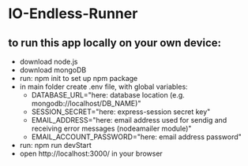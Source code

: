 # IO-Endless-Runner
## to run this app locally on your own device:
  - download node.js
  - download mongoDB
  - run: npm init to set up npm package
  - in main folder create .env file, with global variables:
     - DATABASE_URL="here: database location (e.g. mongodb://localhost/DB_NAME)"
     - SESSION_SECRET="here: express-session secret key"
     - EMAIL_ADDRESS="here: email address used for sendig and receiving error messages (nodeamailer module)"
     - EMAIL_ACCOUNT_PASSWORD="here: email address password"
  - run: npm run devStart
  - open http://localhost:3000/ in your browser
